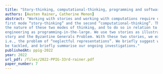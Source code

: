 ```yaml
---
title: "Story-thinking, computational-thinking, programming and software engineering"
authors: [Austen Rainer, Catherine Menon]
abstract: "Working with stories and working with computations require different modes of thought. We call the
first mode “story-thinking” and the second ”computational-thinking”. The aim of this paper is to explore
the nature of these two modes of thinking, and to do so in relation to programming, including software
engineering as programming-in-the-large. We use two stories as illustrative examples: a famous six word
story and the Byzantine Generals Problem. With these two stories, we explore one fundamental problem,
i.e., the problem of “neglectful representations”. We briefly suggest ways in which this problem might
be tackled, and briefly summarise our ongoing investigations."
publishedAt: ppig-2022
year: 2022
url_pdf: /files/2022-PPIG-33rd-rainer.pdf
paper_number: 7
---
```

